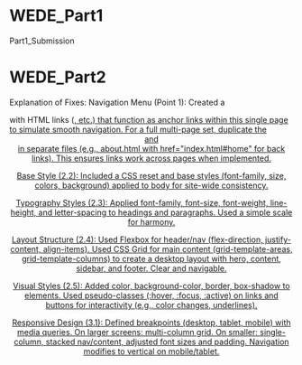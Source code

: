 # WEDE_Part1
Part1_Submission
# WEDE_Part2
Explanation of Fixes:
Navigation Menu (Point 1): Created a <nav> with HTML links (<a href="#home">, etc.) that function as anchor links within this single page to simulate smooth navigation. For a full multi-page set, duplicate the <header> and <nav> in separate files (e.g., about.html with href="index.html#home" for back links). This ensures links work across pages when implemented.

Base Style (2.2): Included a CSS reset and base styles (font-family, size, colors, background) applied to body for site-wide consistency.

Typography Styles (2.3): Applied font-family, font-size, font-weight, line-height, and letter-spacing to headings and paragraphs. Used a simple scale for harmony.

Layout Structure (2.4): Used Flexbox for header/nav (flex-direction, justify-content, align-items). Used CSS Grid for main content (grid-template-areas, grid-template-columns) to create a desktop layout with hero, content, sidebar, and footer. Clear and navigable.

Visual Styles (2.5): Added color, background-color, border, box-shadow to elements. Used pseudo-classes (:hover, :focus, :active) on links and buttons for interactivity (e.g., color changes, underlines).

Responsive Design (3.1): Defined breakpoints (desktop, tablet, mobile) with media queries. On larger screens: multi-column grid. On smaller: single-column, stacked nav/content, adjusted font sizes and padding. Navigation modifies to vertical on mobile/tablet.
